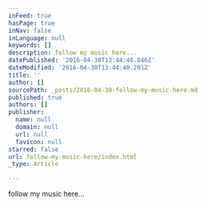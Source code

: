 ```yaml
---
inFeed: true
hasPage: true
inNav: false
inLanguage: null
keywords: []
description: follow my music here...
datePublished: '2016-04-30T13:44:46.846Z'
dateModified: '2016-04-30T13:44:40.201Z'
title: ''
author: []
sourcePath: _posts/2016-04-30-follow-my-music-here.md
published: true
authors: []
publisher:
  name: null
  domain: null
  url: null
  favicon: null
starred: false
url: follow-my-music-here/index.html
_type: Article

---
```

follow my music here...